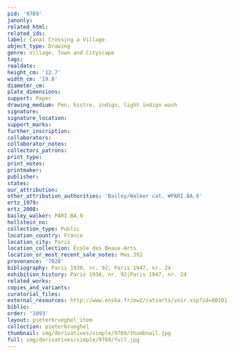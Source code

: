```yaml
---
pid: '9769'
janonly: 
related_html: 
related_ids: 
label: Canal Crossing a Village
object_type: Drawing
genre: Village, Town and Cityscape
tags: 
realdate: 
height_cm: '12.7'
width_cm: '19.8'
diameter_cm: 
plate_dimensions: 
support: Paper
drawing_medium: Pen, bistre, indigo, light indigo wash
signature: 
signature_location: 
support_marks: 
further_inscription: 
collaborators: 
collaborator_notes: 
collectors_patrons: 
print_type: 
print_notes: 
printmaker: 
publisher: 
states: 
our_attribution: 
other_attribution_authorities: 'Bailey/Walker cat. #PARI.BA.9'
ertz_1979: 
ertz_2008: 
bailey_walker: PARI.BA.9
hollstein_no: 
collection_type: Public
location_country: France
location_city: Paris
location_collection: École des Beaux-Arts
location_or_most_recent_sale_notes: Mas.392
provenance: '7028'
bibliography: Paris 1930, nr. 92; Paris 1947, nr. 24
exhibition_history: Paris 1930, nr. 92|Paris 1947, nr. 24
related_works: 
copies_and_variants: 
curatorial_files: 
external_resources: http://www.ensba.fr/ow2/catzarts/voir.xsp?id=00101-23835&qid=sdx_q3&n=8&sf=&e=
biblio: 
order: '1093'
layout: pieterbrueghel_item
collection: pieterbrueghel
thumbnail: img/derivatives/simple/9769/thumbnail.jpg
full: img/derivatives/simple/9769/full.jpg
---
```

